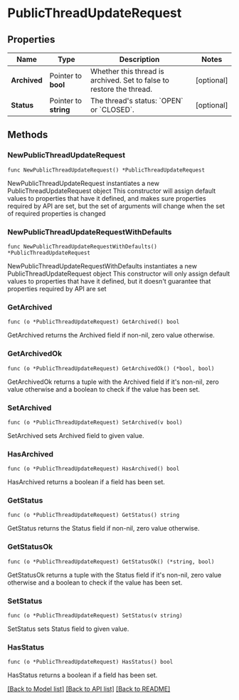 # PublicThreadUpdateRequest

## Properties

Name | Type | Description | Notes
------------ | ------------- | ------------- | -------------
**Archived** | Pointer to **bool** | Whether this thread is archived. Set to false to restore the thread. | [optional] 
**Status** | Pointer to **string** | The thread&#39;s status: &#x60;OPEN&#x60; or &#x60;CLOSED&#x60;. | [optional] 

## Methods

### NewPublicThreadUpdateRequest

`func NewPublicThreadUpdateRequest() *PublicThreadUpdateRequest`

NewPublicThreadUpdateRequest instantiates a new PublicThreadUpdateRequest object
This constructor will assign default values to properties that have it defined,
and makes sure properties required by API are set, but the set of arguments
will change when the set of required properties is changed

### NewPublicThreadUpdateRequestWithDefaults

`func NewPublicThreadUpdateRequestWithDefaults() *PublicThreadUpdateRequest`

NewPublicThreadUpdateRequestWithDefaults instantiates a new PublicThreadUpdateRequest object
This constructor will only assign default values to properties that have it defined,
but it doesn't guarantee that properties required by API are set

### GetArchived

`func (o *PublicThreadUpdateRequest) GetArchived() bool`

GetArchived returns the Archived field if non-nil, zero value otherwise.

### GetArchivedOk

`func (o *PublicThreadUpdateRequest) GetArchivedOk() (*bool, bool)`

GetArchivedOk returns a tuple with the Archived field if it's non-nil, zero value otherwise
and a boolean to check if the value has been set.

### SetArchived

`func (o *PublicThreadUpdateRequest) SetArchived(v bool)`

SetArchived sets Archived field to given value.

### HasArchived

`func (o *PublicThreadUpdateRequest) HasArchived() bool`

HasArchived returns a boolean if a field has been set.

### GetStatus

`func (o *PublicThreadUpdateRequest) GetStatus() string`

GetStatus returns the Status field if non-nil, zero value otherwise.

### GetStatusOk

`func (o *PublicThreadUpdateRequest) GetStatusOk() (*string, bool)`

GetStatusOk returns a tuple with the Status field if it's non-nil, zero value otherwise
and a boolean to check if the value has been set.

### SetStatus

`func (o *PublicThreadUpdateRequest) SetStatus(v string)`

SetStatus sets Status field to given value.

### HasStatus

`func (o *PublicThreadUpdateRequest) HasStatus() bool`

HasStatus returns a boolean if a field has been set.


[[Back to Model list]](../README.md#documentation-for-models) [[Back to API list]](../README.md#documentation-for-api-endpoints) [[Back to README]](../README.md)


